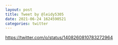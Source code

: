 ```yaml
--- 
layout: post 
title: Tweet by @leidy5305 
date: 2021-06-24 1624590521 
categories: twitter 
--- 
```

https://twitter.com/o/status/1408260810783272964